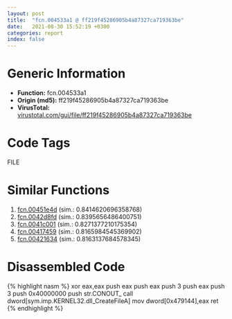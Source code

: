 ```yaml
---
layout: post
title:  "fcn.004533a1 @ ff219f45286905b4a87327ca719363be"
date:   2021-08-30 15:52:19 +0300
categories: report
index: false
---
```


# Generic Information
- **Function:** fcn.004533a1
- **Origin (md5):** ff219f45286905b4a87327ca719363be
- **VirusTotal:** [virustotal.com/gui/file/ff219f45286905b4a87327ca719363be][virustotal_ref]

# Code Tags
<span class="tag" id="FILE">FILE</span>


# Similar Functions

1. [fcn.00451e4d][similar_1_ref] (sim.: 0.8414620696358768)
2. [fcn.0042d8fd][similar_2_ref] (sim.: 0.8395656486400751)
3. [fcn.0041c001][similar_3_ref] (sim.: 0.8271377210175354)
4. [fcn.00417459][similar_4_ref] (sim.: 0.8165984545369902)
5. [fcn.00421634][similar_5_ref] (sim.: 0.8163137684578345)


# Disassembled Code

{% highlight nasm %}
xor eax,eax
push eax
push eax
push 3
push eax
push 3
push 0x40000000
push str.CONOUT_
call dword[sym.imp.KERNEL32.dll_CreateFileA]
mov dword[0x479144],eax
ret 
{% endhighlight %}


[similar_1_ref]: /report/fcn.00451e4d@69982c7dea94d393fc4e41acd090553c
[similar_2_ref]: /report/fcn.0042d8fd@de21a548b66aa6c0b17491b6a31e14fa
[similar_3_ref]: /report/fcn.0041c001@591592f0b79217fc95d61f8c4f595f30
[similar_4_ref]: /report/fcn.00417459@b7a5b92638cb734d6411e4abb8a97a82
[similar_5_ref]: /report/fcn.00421634@a8daa9c49d07466f146a96953a40fc82
[virustotal_ref]: https://www.virustotal.com/gui/file/ff219f45286905b4a87327ca719363be
